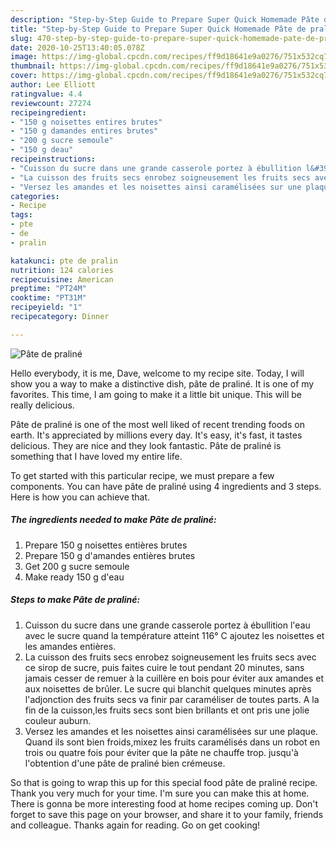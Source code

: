 ```yaml
---
description: "Step-by-Step Guide to Prepare Super Quick Homemade Pâte de praliné"
title: "Step-by-Step Guide to Prepare Super Quick Homemade Pâte de praliné"
slug: 470-step-by-step-guide-to-prepare-super-quick-homemade-pate-de-praline
date: 2020-10-25T13:40:05.078Z
image: https://img-global.cpcdn.com/recipes/ff9d18641e9a0276/751x532cq70/pate-de-praline-photo-principale-de-la-recette.jpg
thumbnail: https://img-global.cpcdn.com/recipes/ff9d18641e9a0276/751x532cq70/pate-de-praline-photo-principale-de-la-recette.jpg
cover: https://img-global.cpcdn.com/recipes/ff9d18641e9a0276/751x532cq70/pate-de-praline-photo-principale-de-la-recette.jpg
author: Lee Elliott
ratingvalue: 4.4
reviewcount: 27274
recipeingredient:
- "150 g noisettes entires brutes"
- "150 g damandes entires brutes"
- "200 g sucre semoule"
- "150 g deau"
recipeinstructions:
- "Cuisson du sucre dans une grande casserole portez à ébullition l&#39;eau avec le sucre quand la température atteint 116° C ajoutez les noisettes et les amandes entières."
- "La cuisson des fruits secs enrobez soigneusement les fruits secs avec ce sirop de sucre, puis faites cuire le tout pendant 20 minutes, sans jamais cesser de remuer à la cuillère en bois pour éviter aux amandes et aux noisettes de brûler. Le sucre qui blanchit quelques minutes après l&#39;adjonction des fruits secs va finir par caraméliser de toutes parts. A la fin de la cuisson,les fruits secs sont bien brillants et ont pris une jolie couleur auburn."
- "Versez les amandes et les noisettes ainsi caramélisées sur une plaque. Quand ils sont bien froids,mixez les fruits caramélisés dans un robot en trois ou quatre fois pour éviter que la pâte ne chauffe trop. jusqu&#39;à l&#39;obtention d&#39;une pâte de praliné bien crémeuse."
categories:
- Recipe
tags:
- pte
- de
- pralin

katakunci: pte de pralin 
nutrition: 124 calories
recipecuisine: American
preptime: "PT24M"
cooktime: "PT31M"
recipeyield: "1"
recipecategory: Dinner

---
```



![Pâte de praliné](https://img-global.cpcdn.com/recipes/ff9d18641e9a0276/751x532cq70/pate-de-praline-photo-principale-de-la-recette.jpg)

Hello everybody, it is me, Dave, welcome to my recipe site. Today, I will show you a way to make a distinctive dish, pâte de praliné. It is one of my favorites. This time, I am going to make it a little bit unique. This will be really delicious.



Pâte de praliné is one of the most well liked of recent trending foods on earth. It's appreciated by millions every day. It's easy, it's fast, it tastes delicious. They are nice and they look fantastic. Pâte de praliné is something that I have loved my entire life.


To get started with this particular recipe, we must prepare a few components. You can have pâte de praliné using 4 ingredients and 3 steps. Here is how you can achieve that.

<!--inarticleads1-->

##### The ingredients needed to make Pâte de praliné:

1. Prepare 150 g noisettes entières brutes
1. Prepare 150 g d&#39;amandes entières brutes
1. Get 200 g sucre semoule
1. Make ready 150 g d&#39;eau




<!--inarticleads2-->

##### Steps to make Pâte de praliné:

1. Cuisson du sucre dans une grande casserole portez à ébullition l&#39;eau avec le sucre quand la température atteint 116° C ajoutez les noisettes et les amandes entières.
1. La cuisson des fruits secs enrobez soigneusement les fruits secs avec ce sirop de sucre, puis faites cuire le tout pendant 20 minutes, sans jamais cesser de remuer à la cuillère en bois pour éviter aux amandes et aux noisettes de brûler. Le sucre qui blanchit quelques minutes après l&#39;adjonction des fruits secs va finir par caraméliser de toutes parts. A la fin de la cuisson,les fruits secs sont bien brillants et ont pris une jolie couleur auburn.
1. Versez les amandes et les noisettes ainsi caramélisées sur une plaque. Quand ils sont bien froids,mixez les fruits caramélisés dans un robot en trois ou quatre fois pour éviter que la pâte ne chauffe trop. jusqu&#39;à l&#39;obtention d&#39;une pâte de praliné bien crémeuse.




So that is going to wrap this up for this special food pâte de praliné recipe. Thank you very much for your time. I'm sure you can make this at home. There is gonna be more interesting food at home recipes coming up. Don't forget to save this page on your browser, and share it to your family, friends and colleague. Thanks again for reading. Go on get cooking!
